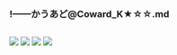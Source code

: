 ### !——かうあど@Coward_K★☆☆.md
![]()

![](https://pbs.twimg.com/media/EB8ZbhYU4AAIvuS?format=jpg&name=4096x4096)
![](https://pbs.twimg.com/media/EBnrasAU4AAGEe5?format=jpg&name=4096x4096)
![](https://pbs.twimg.com/media/EBneaRmU8AA0Wy5?format=jpg&name=4096x4096)
![](https://pbs.twimg.com/media/EBS8_SLVAAExVfc?format=jpg&name=4096x4096)
